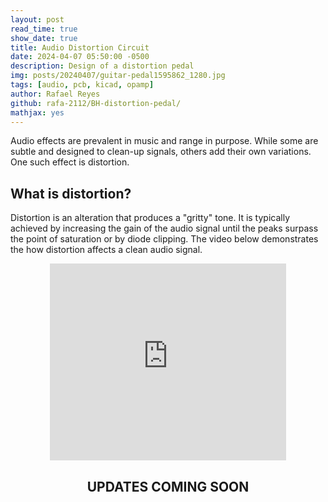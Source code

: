 ```yaml
---
layout: post
read_time: true
show_date: true
title: Audio Distortion Circuit
date: 2024-04-07 05:50:00 -0500
description: Design of a distortion pedal
img: posts/20240407/guitar-pedal1595862_1280.jpg
tags: [audio, pcb, kicad, opamp]
author: Rafael Reyes
github: rafa-2112/BH-distortion-pedal/
mathjax: yes
---
```


Audio effects are prevalent in music and range in purpose. While some are subtle and designed to clean-up signals, others add their own variations. One such effect is distortion.

## What is distortion?
Distortion is an alteration that produces a "gritty" tone. It is typically achieved by increasing the gain of the audio signal until the peaks surpass the point of saturation or by diode clipping. The video below demonstrates the how distortion affects a clean audio signal.

<center><iframe width="75%" height="315" src="https://www.youtube.com/embed/7dLArMd-y64?si=eqY3fxMvaLuB1e9L" title="YouTube video player" frameborder="0" allow="accelerometer; autoplay; clipboard-write; encrypted-media; gyroscope; picture-in-picture; web-share" referrerpolicy="strict-origin-when-cross-origin" allowfullscreen></iframe></center>



## <center>UPDATES COMING SOON</center>